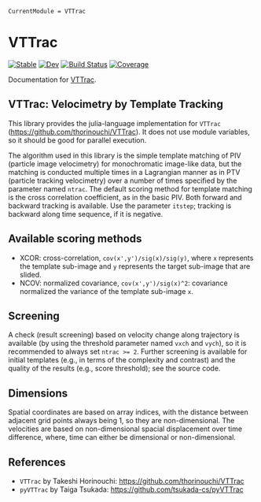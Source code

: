 ```@meta
CurrentModule = VTTrac
```

# VTTrac

[![Stable](https://img.shields.io/badge/docs-stable-blue.svg)](https://tsukada-cs.github.io/VTTrac.jl/stable)
[![Dev](https://img.shields.io/badge/docs-dev-blue.svg)](https://tsukada-cs.github.io/VTTrac.jl/dev)
[![Build Status](https://github.com/tsukada-cs/VTTrac.jl/actions/workflows/CI.yml/badge.svg?branch=main)](https://github.com/tsukada-cs/VTTrac.jl/actions/workflows/CI.yml?query=branch%3Amain)
[![Coverage](https://codecov.io/gh/tsukada-cs/VTTrac.jl/branch/main/graph/badge.svg)](https://codecov.io/gh/tsukada-cs/VTTrac.jl)

Documentation for [VTTrac](https://github.com/tsukada-cs/VTTrac.jl).

## VTTrac: Velocimetry by Template Tracking
This library provides the julia-language implementation for `VTTrac` (https://github.com/thorinouchi/VTTrac). It does not use module variables, so it should be good for parallel execution.

The algorithm used in this library is the simple template matching of PIV (particle image velocimetry) for monochromatic image-like data, but the matching is conducted multiple times in a Lagrangian manner as in PTV (particle tracking velocimetry) over a number of times specified by the parameter named `ntrac`. The default scoring method for template matching is the cross correlation coefficient, as in the basic PIV. Both forward and backward tracking is available. Use the parameter `itstep`; tracking is backward along time sequence, if it is negative.

## Available scoring methods
* XCOR: cross-correlation, `cov(x',y')/sig(x)/sig(y)`, where `x` represents the template sub-image and `y` represents the target sub-image that are slided.
* NCOV: normalized covariance, `cov(x',y')/sig(x)^2`: covariance normalized the variance of the template sub-image `x`.

## Screening
A check (result screening) based on velocity change along trajectory is available (by using the threshold parameter named `vxch` and `vych`), so it is recommended to always set `ntrac >= 2`. Further screening is available for initial templates (e.g., in terms of the complexity and contrast) and the quality of the results (e.g., score threshold); see the source code.

## Dimensions
Spatial coordinates are based on array indices, with the distance between adjacent grid points always being 1, so they are non-dimensional. The velocities are based on non-dimensional spacial displacement over time difference, where, time can either be dimensional or non-dimensional.

## References
* `VTTrac` by Takeshi Horinouchi: https://github.com/thorinouchi/VTTrac
* `pyVTTrac` by Taiga Tsukada: https://github.com/tsukada-cs/pyVTTrac